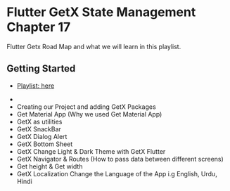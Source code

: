 # Flutter GetX State Management Chapter 17

Flutter Getx Road Map and what we will learn in this playlist.

## Getting Started

- [Playlist: here](https://www.youtube.com/watch?v=0Peij4Wr21A)
* 
* Creating our Project and adding GetX Packages
* Get Material App (Why we used Get Material App)
* GetX as utilities
* GetX SnackBar
* GetX Dialog Alert
* GetX Bottom Sheet
* GetX Change Light & Dark Theme with GetX Flutter
* GetX Navigator & Routes (How to pass data between different screens)
* Get height & Get width
* GetX Localization Change the Language of the App i.g English, Urdu, Hindi

